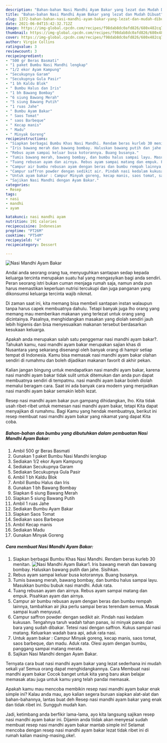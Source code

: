 ```yaml
---
description: "Bahan-bahan Nasi Mandhi Ayam Bakar yang lezat dan Mudah Dibuat"
title: "Bahan-bahan Nasi Mandhi Ayam Bakar yang lezat dan Mudah Dibuat"
slug: 1372-bahan-bahan-nasi-mandhi-ayam-bakar-yang-lezat-dan-mudah-dibuat
date: 2021-06-04T15:42:32.712Z
image: https://img-global.cpcdn.com/recipes/f98dab8dc0afd826/680x482cq70/nasi-mandhi-ayam-bakar-foto-resep-utama.jpg
thumbnail: https://img-global.cpcdn.com/recipes/f98dab8dc0afd826/680x482cq70/nasi-mandhi-ayam-bakar-foto-resep-utama.jpg
cover: https://img-global.cpcdn.com/recipes/f98dab8dc0afd826/680x482cq70/nasi-mandhi-ayam-bakar-foto-resep-utama.jpg
author: Virgie Collins
ratingvalue: 3
reviewcount: 3
recipeingredient:
- "500 gr Beras Basmati"
- "1 paket Bumbu Nasi Mandhi lengkap"
- "1/2 ekor Ayam Kampung"
- "Secukupnya Garam"
- "Secukupnya Gula Pasir"
- "1 bh Kaldu Blok"
- " Bumbu Halus dan Iris"
- "1 bh Bawang Bombay"
- "6 siung Bawang Merah"
- "5 siung Bawang Putih"
- "1 ruas Jahe"
- " Bumbu Ayam Bakar"
- " Saos Tomat"
- " saos Barbeque"
- " Kecap manis"
- " Madu"
- " Minyak Goreng"
recipeinstructions:
- "Siapkan berbagai Bumbu Khas Nasi Mandhi. Rendam beras kurleb 30 menitan."
- "Iris bawang merah dan bawang bombay. Haluskan bawang putih dan jahe. Sisihkan."
- "Rebus ayam sampai keluar busa kotorannya. Buang busanya."
- "Tumis bawang merah, bawang bombay, dan bumbu halus sampai layu. Masukkan bumbu bubuk nasi mandhi. Aduk rata."
- "Tuang rebusan ayam dan airnya. Rebus ayam sampai matang dan empuk. Pisahkan ayam dan airnya."
- "Campur air bumbu rebusan ayam dengan beras dan bumbu rempah lainnya, tambahkan air jika perlu sampai beras terendam semua. Masak sampai kuah menyusut."
- "Campur saffron powder dengan sedikit air. Pindah nasi kedalam kukusan. Tengahnya taruh wadah tahan panas, isi minyak panas dan bara yang sudah dibakar. Tetesi nasi dengan saffron. Kukus sampai nasi matang. Keluarkan wadah bara api, aduk rata nasi."
- "Untuk ayam bakar : Campur Minyak goreng, kecap manis, saos tomat, saos barbeque, dan madu. Aduk rata. Olesi ayam dengan bumbu, panggang sampai matang merata."
- "Sajikan Nasi Mandhi dengan Ayam Bakar."
categories:
- Resep
tags:
- nasi
- mandhi
- ayam

katakunci: nasi mandhi ayam 
nutrition: 191 calories
recipecuisine: Indonesian
preptime: "PT26M"
cooktime: "PT54M"
recipeyield: "4"
recipecategory: Dessert

---
```



![Nasi Mandhi Ayam Bakar](https://img-global.cpcdn.com/recipes/f98dab8dc0afd826/680x482cq70/nasi-mandhi-ayam-bakar-foto-resep-utama.jpg)

Andai anda seorang orang tua, menyuguhkan santapan sedap kepada keluarga tercinta merupakan suatu hal yang mengasyikan bagi anda sendiri. Peran seorang istri bukan cuman menjaga rumah saja, namun anda pun harus memastikan keperluan nutrisi tercukupi dan juga panganan yang dikonsumsi keluarga tercinta wajib nikmat.

Di zaman  saat ini, kita memang bisa membeli santapan instan walaupun tanpa harus capek membuatnya dahulu. Tetapi banyak juga lho orang yang memang mau memberikan makanan yang terlezat untuk orang yang dicintainya. Pasalnya, menghidangkan masakan yang diolah sendiri jauh lebih higienis dan bisa menyesuaikan makanan tersebut berdasarkan kesukaan keluarga. 



Apakah anda merupakan salah satu penggemar nasi mandhi ayam bakar?. Tahukah kamu, nasi mandhi ayam bakar merupakan sajian khas di Nusantara yang sekarang disenangi oleh banyak orang di hampir setiap tempat di Indonesia. Kamu bisa memasak nasi mandhi ayam bakar olahan sendiri di rumahmu dan boleh dijadikan makanan favorit di akhir pekan.

Kalian jangan bingung untuk mendapatkan nasi mandhi ayam bakar, karena nasi mandhi ayam bakar tidak sulit untuk ditemukan dan anda pun dapat membuatnya sendiri di tempatmu. nasi mandhi ayam bakar boleh diolah memalui beragam cara. Saat ini ada banyak cara modern yang menjadikan nasi mandhi ayam bakar semakin lebih lezat.

Resep nasi mandhi ayam bakar pun gampang dihidangkan, lho. Kita tidak usah ribet-ribet untuk memesan nasi mandhi ayam bakar, tetapi Kita dapat menyajikan di rumahmu. Bagi Kamu yang hendak membuatnya, berikut ini resep membuat nasi mandhi ayam bakar yang nikamat yang dapat Kita coba.

<!--inarticleads1-->

##### Bahan-bahan dan bumbu yang dibutuhkan dalam pembuatan Nasi Mandhi Ayam Bakar:

1. Ambil 500 gr Beras Basmati
1. Gunakan 1 paket Bumbu Nasi Mandhi lengkap
1. Sediakan 1/2 ekor Ayam Kampung
1. Sediakan Secukupnya Garam
1. Sediakan Secukupnya Gula Pasir
1. Ambil 1 bh Kaldu Blok
1. Ambil  Bumbu Halus dan Iris
1. Gunakan 1 bh Bawang Bombay
1. Siapkan 6 siung Bawang Merah
1. Siapkan 5 siung Bawang Putih
1. Ambil 1 ruas Jahe
1. Sediakan  Bumbu Ayam Bakar
1. Siapkan  Saos Tomat
1. Sediakan  saos Barbeque
1. Ambil  Kecap manis
1. Sediakan  Madu
1. Gunakan  Minyak Goreng




<!--inarticleads2-->

##### Cara membuat Nasi Mandhi Ayam Bakar:

1. Siapkan berbagai Bumbu Khas Nasi Mandhi. Rendam beras kurleb 30 menitan.
<img src="https://img-global.cpcdn.com/steps/ac825083ca4b1890/160x128cq70/nasi-mandhi-ayam-bakar-langkah-memasak-1-foto.jpg" alt="Nasi Mandhi Ayam Bakar">1. Iris bawang merah dan bawang bombay. Haluskan bawang putih dan jahe. Sisihkan.
1. Rebus ayam sampai keluar busa kotorannya. Buang busanya.
1. Tumis bawang merah, bawang bombay, dan bumbu halus sampai layu. Masukkan bumbu bubuk nasi mandhi. Aduk rata.
1. Tuang rebusan ayam dan airnya. Rebus ayam sampai matang dan empuk. Pisahkan ayam dan airnya.
1. Campur air bumbu rebusan ayam dengan beras dan bumbu rempah lainnya, tambahkan air jika perlu sampai beras terendam semua. Masak sampai kuah menyusut.
1. Campur saffron powder dengan sedikit air. Pindah nasi kedalam kukusan. Tengahnya taruh wadah tahan panas, isi minyak panas dan bara yang sudah dibakar. Tetesi nasi dengan saffron. Kukus sampai nasi matang. Keluarkan wadah bara api, aduk rata nasi.
1. Untuk ayam bakar : Campur Minyak goreng, kecap manis, saos tomat, saos barbeque, dan madu. Aduk rata. Olesi ayam dengan bumbu, panggang sampai matang merata.
1. Sajikan Nasi Mandhi dengan Ayam Bakar.




Ternyata cara buat nasi mandhi ayam bakar yang lezat sederhana ini mudah sekali ya! Semua orang dapat menghidangkannya. Cara Membuat nasi mandhi ayam bakar Cocok banget untuk kita yang baru akan belajar memasak atau juga untuk kamu yang telah pandai memasak.

Apakah kamu mau mencoba membikin resep nasi mandhi ayam bakar enak simple ini? Kalau anda mau, ayo kalian segera buruan siapkan alat-alat dan bahan-bahannya, lantas buat deh Resep nasi mandhi ayam bakar yang enak dan tidak ribet ini. Sungguh mudah kan. 

Jadi, ketimbang anda berfikir lama-lama, ayo kita langsung sajikan resep nasi mandhi ayam bakar ini. Dijamin anda tiidak akan menyesal sudah membuat resep nasi mandhi ayam bakar mantab simple ini! Selamat mencoba dengan resep nasi mandhi ayam bakar lezat tidak ribet ini di rumah kalian masing-masing,oke!.

